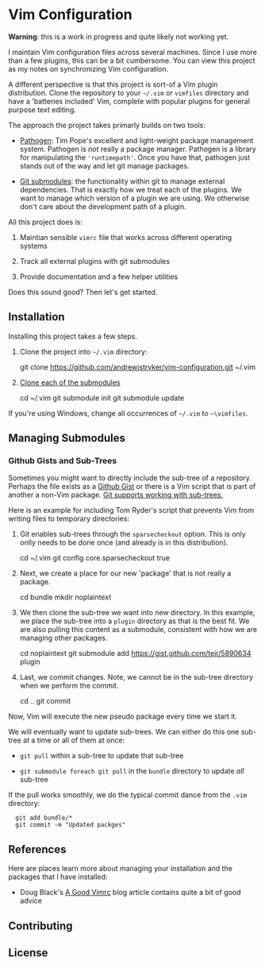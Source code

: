 # Vim Configuration

**Warning**: this is a work in progress and quite likely not working yet.

I maintain Vim configuration files across several machines.  Since I use more
than a few plugins, this can be a bit cumbersome.  You can view this project
as my notes on synchronizing Vim configuration.

A different perspective is that this project is sort-of a Vim plugin
distribution.  Clone the repository to your `~/.vim` or `vimfiles` directory
and have a 'batteries included' Vim, complete with popular plugins for general
purpose text editing.

The approach the project takes primarly builds on two tools:

  * [Pathogen](https://github.com/tpope/vim-pathogen): Tim Pope's excellent
    and light-weight package management system.  Pathogen is *not* really
    a package manager.  Pathogen is a library for manipulating the
    `'runtimepath'`.  Once you have that, pathogen just stands out of the
    way and let git manage packages.

  * [Git submodules](https://git-scm.com/docs/git-submodule): the
    functionality within git to manage external dependencies.  That is
    exactly how we treat each of the plugins.  We want to manage which
    version of a plugin we are using. We otherwise don't care about the
    development path of a plugin.

All this project does is:

  1. Maintian sensible `vimrc` file that works across different operating
     systems

  2. Track all external plugins with git submodules

  3. Provide documentation and a few helper utilities

Does this sound good?  Then let's get started.

## Installation

Installing this project takes a few steps.

  1.  Clone the project into `~/.vim` directory:

        git clone https://github.com/andrewjstryker/vim-configuration.git ~/.vim

  2.  [Clone each of the submodules](https://git-scm.com/book/en/v2/Git-Tools-Submodules#Cloning-a-Project-with-Submodules)

        cd ~/.vim
        git submodule init
        git submodule update

If you're using Windows, change all occurrences of `~/.vim` to `~\vimfiles`.

## Managing Submodules


### Github Gists and Sub-Trees

Sometimes you might want to directly include the sub-tree of a repository.
Perhaps the file exists as a [Github Gist](https://gist.github.com) or there
is a Vim script that is part of another a non-Vim package. [Git supports
working with
sub-trees.](http://jasonkarns.com/blog/subdirectory-checkouts-with-git-sparse-checkout/)

Here is an example for including Tom Ryder's script that prevents Vim from
writing files to temporary directories:

  1. Git enables sub-trees through the `sparsecheckout` option. This is only
     onlly needs to be done once (and already is in this distribution).

        cd ~/.vim
        git config core.sparsecheckout true

  2. Next, we
  create a place for our new 'package' that is not really
     a package.

        cd bundle
        mkdir noplaintext

  3. We then clone the sub-tree we want into new directory. In this example,
     we place the sub-tree into a `plugin` directory as that is the best fit.
     We are also pulling this content as a submodule, consistent with how we
     are managing other packages.

        cd noplaintext
        git submodule add https://gist.github.com/tejr/5890634 plugin

  4. Last, we commit changes.  Note, we cannot be in the sub-tree directory
     when we perform the commit.

        cd ..
        git commit

Now, Vim will execute the new pseudo package every time we start it.

We will eventually want to update sub-trees. We can either do this one
sub-tree at a time or all of them at once:

   * `git pull` within a sub-tree to update that sub-tree

   * `git submodule foreach git pull` in the `bundle` directory to update
       *all* sub-tree

If the pull works smoothly, we do the typical commit dance from the `.vim`
directory:

      git add bundle/*
      git commit -m "Updated packges"

## References

Here are places learn more about managing your installation and the packages
that I have installed:

   * Doug Black's [A Good Vimrc](https://dougblack.io/words/a-good-vimrc.html)
     blog article contains quite a bit of good advice


## Contributing

## License
